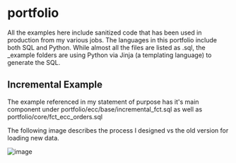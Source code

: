 # portfolio
All the examples here include sanitized code that has been used in production from my various jobs. The languages in this portfolio include both SQL and Python. While almost all the files are listed as .sql, the _example folders are using Python via Jinja (a templating language) to generate the SQL. 

## Incremental Example
The example referenced in my statement of purpose has it's main component under portfolio/ecc/base/incremental_fct.sql as well as portfolio/core/fct_ecc_orders.sql

The following image describes the process I designed vs the old version for loading new data.

![image](https://user-images.githubusercontent.com/72506318/193419950-4dd6e8aa-a5ec-449a-a01d-d5d6e5fbe624.png)

